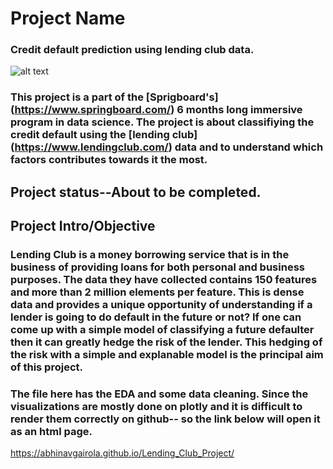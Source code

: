  # Project Name
 ### Credit default prediction using lending club data.
 ![alt text](https://github.com/abhinavgairola/Lending_Club_Project/blob/master/Word_Cloud.png=50*50)
### This project is a part of the [Sprigboard's] (https://www.springboard.com/) 6 months long immersive program in data science. The project is about classifiying the credit default using the [lending club] (https://www.lendingclub.com/) data and to understand which factors contributes towards it the most. 
## Project status--About to be completed.
## Project Intro/Objective
### Lending Club is a money borrowing service that is in the business of providing loans for both personal and business purposes. The data they have collected contains 150 features and more than 2 million elements per feature. This is dense data and provides a unique opportunity of understanding if a lender is going to do default in the future or not? If one can come up with a simple model of classifying a future defaulter then it can greatly hedge the risk of the lender. This hedging of the risk with a simple and explanable model is the principal aim of this project. 
### The file here has the EDA and some data cleaning. Since the visualizations are mostly done on plotly and it is difficult to render them correctly on github-- so the link below will open it as an html page. 
https://abhinavgairola.github.io/Lending_Club_Project/

